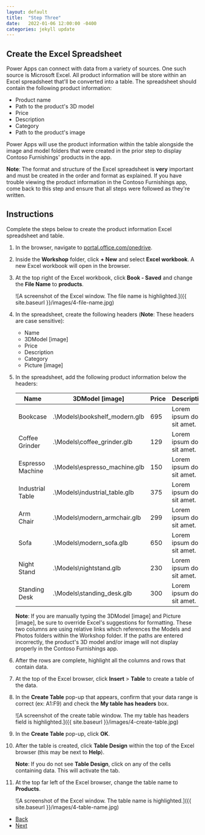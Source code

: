```yaml
---
layout: default
title:  "Step Three"
date:   2022-01-06 12:00:00 -0400
categories: jekyll update
---
```

## Create the Excel Spreadsheet

Power Apps can connect with data from a variety of sources. One such source is Microsoft Excel. All product information will be store within an Excel spreadsheet that'll be converted into a table. The spreadsheet should contain the following product information:

- Product name
- Path to the product's 3D model
- Price
- Description
- Category
- Path to the product's image

Power Apps will use the product information within the table alongside the image and model folders that were created in the prior step to display Contoso Furnishings' products in the app.

**Note**: The format and structure of the Excel spreadsheet is **very** important and must be created in the order and format as explained. If you have trouble viewing the product information in the Contoso Furnishings app, come back to this step and ensure that all steps were followed as they're written.

## Instructions

Complete the steps below to create the product information Excel spreadsheet and table.

1. In the browser, navigate to [portal.office.com/onedrive](https://portal.office.com/onedrive).
1. Inside the **Workshop** folder, click **+ New** and select **Excel workbook**. A new Excel workbook will open in the browser.
1. At the top right of the Excel workbook, click **Book - Saved** and change the **File Name** to **products**.

    ![A screenshot of the Excel window. The file name is highlighted.]({{ site.baseurl }}/images/4-file-name.jpg)

1. In the spreadsheet, create the following headers (**Note**: These headers are case sensitive):
	- Name
	- 3DModel [image]
	- Price
	- Description
	- Category
	- Picture [image]
1. In the spreadsheet, add the following product information below the headers:

    |Name  |3DModel [image]  |Price |Description  |Category |Picture [image]|
    |---------|---------|---------|---------|--------|--------|
    |Bookcase     |.\Models\bookshelf_modern.glb         |   695      |    Lorem ipsum dolor sit amet.     |  Office      |  .\Photos\bookshelf_modern.png      |
    |Coffee Grinder     | .\Models\coffee_grinder.glb        |  129       |   Lorem ipsum dolor sit amet.      |  Kitchen      |  .\Photos\coffee_grinder.png      |
    |Espresso Machine     | .\Models\espresso_machine.glb        |   150      |  Lorem ipsum dolor sit amet.       |   Kitchen     |  .\Photos\espresso_machine.png      |
    |Industrial Table    | .\Models\industrial_table.glb        | 375        |  Lorem ipsum dolor sit amet.       |   Office     |   .\Photos\industrial_table.png     |
    |Arm Chair     | .\Models\modern_armchair.glb        |   299      |    Lorem ipsum dolor sit amet.     |   Living Room     |  .\Photos\modern_armchair.png      |
    |Sofa     |  .\Models\modern_sofa.glb       |   650      |  Lorem ipsum dolor sit amet.       |   Living Room     |  .\Photos\modern_sofa.png      |
    |Night Stand     | .\Models\nightstand.glb        |   230      |   Lorem ipsum dolor sit amet.      |   Bedroom     |    .\Photos\nightstand.png    |
    |Standing Desk     |  .\Models\standing_desk.glb       |  300       |   Lorem ipsum dolor sit amet.      |  Office      |  .\Photos\standing_desk.png      |

    **Note**: If you are manually typing the 3DModel [image] and Picture [image], be sure to override Excel's suggestions for formatting. These two columns are using relative links which references the Models and Photos folders within the Workshop folder. If the paths are entered incorrectly, the product's 3D model and/or image will not display properly in the Contoso Furnishings app.

1. After the rows are complete, highlight all the columns and rows that contain data.
1. At the top of the Excel browser, click **Insert** > **Table** to create a table of the data.
1. In the **Create Table** pop-up that appears, confirm that your data range is correct (ex: A1:F9) and check the **My table has headers** box.

    ![A screenshot of the create table window. The my table has headers field is highlighted.]({{ site.baseurl }}/images/4-create-table.jpg)

1. In the **Create Table** pop-up, click **OK**.
1. After the table is created, click **Table Design** within the top of the Excel browser (this may be next to **Help**).
	
    **Note**: If you do not see **Table Design**, click on any of the cells containing data. This will activate the tab.
1. At the top far left of the Excel browser, change the table name to **Products**.

    ![A screenshot of the Excel window. The table name is highlighted.]({{ site.baseurl }}/images/4-table-name.jpg)

<ul class="actions">
<li><a href="https://aprilspeight.github.io/workshop-mr-powerapps/jekyll/update/2022/01/07/step-two.html" class="button special">Back</a></li>
<li><a href="https://aprilspeight.github.io/workshop-mr-powerapps/jekyll/update/2022/01/05/step-four.html">Next</a></li>
</ul>